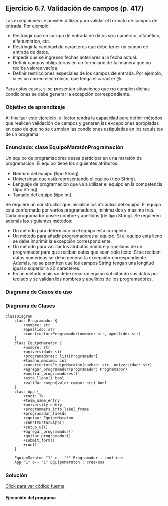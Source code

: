 ## Ejercicio 6.7. Validación de campos (p. 417)

Las excepciones se pueden utilizar para validar el formato de campos de entrada. Por ejemplo:
- Restringir que un campo de entrada de datos sea numérico, alfabético, alfanumérico, etc.
- Restringir la cantidad de caracteres que debe tener un campo de entrada de datos.
- Impedir que se ingresen fechas anteriores a la fecha actual.
- Definir campos obligatorios en un formulario de tal manera que no reciba valores vacíos.
- Definir restricciones especiales de los campos de entrada. Por ejemplo, si es un correo electrónico, que tenga el carácter @.

Para estos casos, si se presentan situaciones que no cumplen dichas condiciones se debe generar la excepción correspondiente.

### Objetivo de aprendizaje

Al finalizar este ejercicio, el lector tendrá la capacidad para definir métodos que realicen validación de campos y generen las excepciones apropiadas en caso de que no se cumplan las condiciones estipuladas en los requisitos de un programa.

### Enunciado: clase EquipoMaratónProgramación

Un equipo de programadores desea participar en una maratón de programación. El equipo tiene los siguientes atributos:
- Nombre del equipo (tipo String).
- Universidad que está representando el equipo (tipo String).
- Lenguaje de programación que va a utilizar el equipo en la competencia (tipo String).
- Tamaño del equipo (tipo int).

Se requiere un constructor que inicialice los atributos del equipo. El equipo está conformado por varios programadores, mínimo dos y máximo tres. Cada programador posee nombre y apellidos (de tipo String). Se requieren además los siguientes métodos:
- Un método para determinar si el equipo está completo.
- Un método para añadir programadores al equipo. Si el equipo está lleno se debe imprimir la excepción correspondiente.
- Un método para validar los atributos nombre y apellidos de un programador para que reciban datos que sean solo texto. Si se reciben datos numéricos se debe generar la excepción correspondiente. Además, no se permiten que los campos String tengan una longitud igual o superior a 20 caracteres.
- En un método main se debe crear un equipo solicitando sus datos por teclado y se validan los nombres y apellidos de los programadores.

### Diagrama de Casos de uso



### Diagrama de Clases

```mermaid
classDiagram
    class Programador {
        +nombre: str
        +apellido: str
        «constructor»Programador(nombre: str, apellido: str)
    }
    class EquipoMaraton {
        +nombre: str
        +universidad: str
        +programadores: list[Programador]
        +tamaño_maximo: int
        «constructor»EquipoMaraton(nombre: str, universidad: str)
        +agregar_programador(programador: Programador)
        +mostrar_programadores()
        +esta_lleno() bool
        +validar_campo(valor_campo: str) bool
    }
    class App {
        +root: Tk
        +team_name_entry
        +university_entry
        +programmers_info_label_frame
        +programador_fields
        +equipo: EquipoMaraton
        «constructor»App()
        +setup_ui()
        +agregar_programador()
        +quitar_programador()
        +submit_form()
        +run()
    }

    EquipoMaraton "1" o-- "*" Programador : contiene
    App "1" o-- "1" EquipoMaraton : crea/usa
```

### Solución

[Click para ver código fuente](https://github.com/Kolozuz/oop_unal_202501_act5/blob/main/Ejercicio4/code.py)

#### Ejecución del programa

